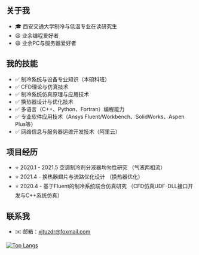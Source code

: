 ## 关于我

* :mortar_board: 西安交通大学制冷与低温专业在读研究生
* :satisfied: 业余编程爱好者
* :smile: 业余PC与服务器爱好者

## 我的技能

* :white_check_mark: 制冷系统与设备专业知识（本硕科班）
* :white_check_mark: CFD理论与仿真技术
* :white_check_mark: 制冷系统仿真原理与应用技术
* :white_check_mark: 换热器设计与优化技术
* :white_check_mark: 多语言（C++、Python、Fortran）编程能力
* :white_check_mark: 专业软件应用技术（Ansys Fluent/Workbench、SolidWorks、Aspen Plus等）
* :white_check_mark: 网络信息与服务器运维开发技术（阿里云）

## 项目经历
* :star: 2020.1 - 2021.5 空调制冷剂分液器均匀性研究 （气液两相流）
* :star: 2021.4 -        换热器翅片与流路优化设计 （换热器优化）
* :star: 2020.4 -        基于Fluent的制冷系统联合仿真研究 （CFD仿真UDF-DLL接口开发与C++系统仿真）

## 联系我
* :envelope: 邮箱：xjtuzdr@foxmail.com
      
[![Top Langs](https://github-readme-stats.vercel.app/api/top-langs/?username=runrun-xjtu&layout=compact)](https://github.com/anuraghazra/github-readme-stats)
